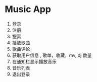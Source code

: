 #  Music App
1. 登录
2. 注册
3. 搜索
4. 播放歌曲
5. 歌曲评论
6. 获取用户信息 , 歌单，收藏，mv, dj 数量
7. 在通知栏显示播放音乐
8. 音乐列表
9. 退出登录
